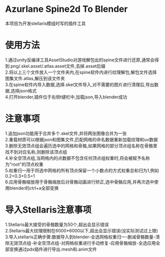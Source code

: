 # Azurlane Spine2d To Blender
本项目为开发stellaris模组时写的插件工具  
# 使用方法
1.通过unity反编译工具AssetStudio对游戏解包出的spine文件进行还原,通常会得到.png/.skel.asset/.atlas.asset文件,去掉.asset后缀  
2.将以上三个文件放入一个文件夹内,在spine软件内进行纹理解包,解包文件选择图集文件.atlas,解压到该文件夹  
3.在spine软件内导入数据,选择.skel文件导入,对不需要的图片进行清理后,导出数据,选择json格式  
4.打开blender,插件位于右侧t键栏中,加载json,导入blender成功  
# 注意事项
1.追加json功能用于合并多个.skel文件,并将两张图像合并为一张  
2.重载材质可以根据json和图集文件,匹配网格的命名数据重新加载纹理和uv数据  
3.删除无效顶点组会遍历选中的网格和骨骼,如果网格的部分顶点组名称在骨骼里找不到对应名称,则删除该顶点组  
4.补全空顶点组,当网格内的点数据不包含任何顶点组权重时,将会被赋予名称为"root"的顶点权重  
5.权重归一用于将选中网格的所有顶点保留一个小数点的方式权重总和归为1,例如0.2+0.3+0.5=1  
6.应用骨骼缩放用于骨骼缩放后对骨骼动画进行矫正,选中骨骼应用,并再次选中使用blender的ctrl+a全部变换  
# 导入Stellaris注意事项
1.Stellaris最大接受的骨骼数量为50个,超出会显示错误  
2.Stellaris最大纹理限制在6000*6000以下,超出会显示错误(没实际测试过上限)  
3.导入stellaris正确步骤:数据导入到blender-全选网格权重归一-删减骨骼数量-清除无效顶点组-补全空顶点组-对网格权重进行手动修复-应用骨骼缩放-全选应用全部变换通过pdx插件进行导出.mesh和.anim文件  
